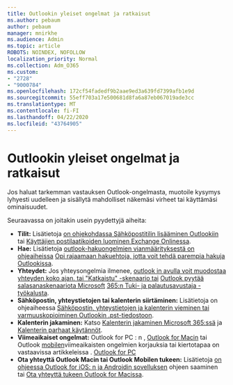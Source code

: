 ```yaml
---
title: Outlookin yleiset ongelmat ja ratkaisut
ms.author: pebaum
author: pebaum
manager: mnirkhe
ms.audience: Admin
ms.topic: article
ROBOTS: NOINDEX, NOFOLLOW
localization_priority: Normal
ms.collection: Adm_O365
ms.custom:
- "2728"
- "9000784"
ms.openlocfilehash: 172cf54fadedf9b2aae9ed3a639fd7399afb1e9d
ms.sourcegitcommit: 55eff703a17e500681d8fa6a87eb067019ade3cc
ms.translationtype: MT
ms.contentlocale: fi-FI
ms.lasthandoff: 04/22/2020
ms.locfileid: "43764905"
---
```

# <a name="outlook-common-issues-and-resolutions"></a>Outlookin yleiset ongelmat ja ratkaisut

Jos haluat tarkemman vastauksen Outlook-ongelmasta, muotoile kysymys lyhyesti uudelleen ja sisällytä mahdolliset näkemäsi virheet tai käyttämäsi ominaisuudet.

Seuraavassa on joitakin usein pyydettyjä aiheita:

- **Tilit:** Lisätietoja [on ohjekohdassa Sähköpostitilin lisääminen Outlookiin](https://support.office.com/article/6e27792a-9267-4aa4-8bb6-c84ef146101b) tai [Käyttäjien postilaatikoiden luominen Exchange Onlinessa](https://docs.microsoft.com/Exchange/recipients-in-exchange-online/create-user-mailboxes).
- **Hae:** Lisätietoja [outlook-hakuongelmien vianmäärityksestä on ohjeaiheissa](https://support.office.com/article/2556b11f-f4d8-46be-b0a7-de33a3f4f066) [Opi rajaamaan hakuehtoja, jotta voit tehdä parempia hakuja Outlookissa](https://support.office.com/article/D824D1E9-A255-4C8A-8553-276FB895A8DA).
- **Yhteydet:** Jos yhteysongelmia ilmenee, [outlook in avulla voit muodostaa yhteyden koko ajan. tai "Katkaistu" -skenaario tai](https://aka.ms/SaRA-OutlookDisconnect) [Outlook pyytää salasanaskenaariota Microsoft](https://aka.ms/SaRA-OutlookPwdPrompt) [365:n Tuki- ja palautusavustaja -työkalusta](https://diagnostics.outlook.com/#/).
- **Sähköpostin, yhteystietojen tai kalenterin siirtäminen:** Lisätietoja on ohjeaiheessa [Sähköpostin, yhteystietojen ja kalenterin vieminen tai varmuuskopioiminen Outlookin .pst-tiedostoon](https://support.office.com/article/14252b52-3075-4e9b-be4e-ff9ef1068f91).
- **Kalenterin jakaminen:** Katso [Kalenterin jakaminen Microsoft 365:ssä](https://support.office.com/article/b576ecc3-0945-4d75-85f1-5efafb8a37b4) ja [Kalenterin parhaat käytännöt](https://support.office.com/article/D93F72D3-2361-4E0D-8D6A-5C4939C17F39).
- **Viimeaikaiset ongelmat:** Outlook for PC : n , [Outlook for Macin](https://support.office.com/article/54afa5e3-db38-422a-9d94-3b55330ded8e) tai Outlook [mobilen](https://support.office.com/article/a264ef01-9c88-48fb-9285-7017e4f31f02)viimeaikaisten ongelmien korjauksia tai kiertotapaa on vastaavissa artikkeleissa . [Outlook for PC](https://support.office.com/article/ecf61305-f84f-4e13-bb73-95a214ac1230)
- **Ota yhteyttä Outlook Macin tai Outlook Mobilen tukeen:** Lisätietoja [on ohjeessa Outlook for iOS: n ja Androidin sovelluksen](https://support.office.com/article/218a22d1-9fa5-4889-b689-de1c63493243) ohjeen saaminen tai [Ota yhteyttä tukeen Outlook for Macissa](https://support.office.com/article/d0410177-8e65-4487-93f7-206a3a3d71a8).